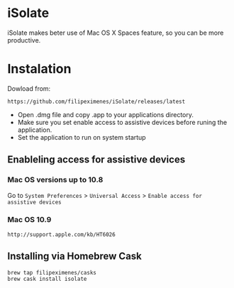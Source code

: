 # iSolate

iSolate makes beter use of Mac OS X Spaces feature, so you can be more productive.

# Instalation

Dowload from:

``https://github.com/filipeximenes/iSolate/releases/latest``

- Open .dmg file and copy .app to your applications directory.  
- Make sure you set enable access to assistive devices before runing the application.
- Set the application to run on system startup


## Enableling access for assistive devices
### Mac OS versions up to 10.8

Go to ``System Preferences`` > ``Universal Access`` > ``Enable access for assistive devices``

### Mac OS 10.9

``http://support.apple.com/kb/HT6026``

## Installing via Homebrew Cask

```
brew tap filipeximenes/casks
brew cask install isolate
```


